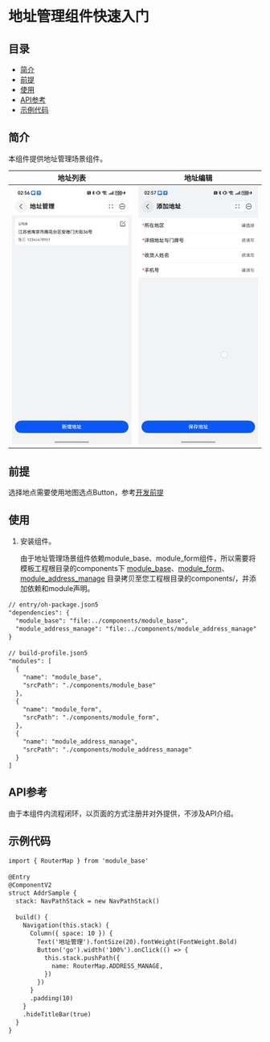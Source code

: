 # 地址管理组件快速入门

## 目录

- [简介](#简介)
- [前提](#前提)
- [使用](#使用)
- [API参考](#API参考)
- [示例代码](#示例代码)

## 简介

本组件提供地址管理场景组件。

| 地址列表                                         | 地址编辑                                         |
|----------------------------------------------|----------------------------------------------|
| <img src="screenshots/list.jpg" width="300"> | <img src="screenshots/edit.jpg" width="300"> |

## 前提

选择地点需要使用地图选点Button，参考[开发前提](https://developer.huawei.com/consumer/cn/doc/harmonyos-guides/map-config-agc)

## 使用

1. 安装组件。

   由于地址管理场景组件依赖module_base、module_form组件，所以需要将模板工程根目录的components下
   [module_base](../module_base)、[module_form](../module_form)、[module_address_manage](../module_address_manage)
   目录拷贝至您工程根目录的components/，并添加依赖和module声明。

```
// entry/oh-package.json5
"dependencies": {
  "module_base": "file:../components/module_base",
  "module_address_manage": "file:../components/module_address_manage"
}

// build-profile.json5
"modules": [
  {
    "name": "module_base",
    "srcPath": "./components/module_base"
  },
  {
    "name": "module_form",
    "srcPath": "./components/module_form",
  },
  {
    "name": "module_address_manage",
    "srcPath": "./components/module_address_manage"
  }
]
```

## API参考

由于本组件内流程闭环，以页面的方式注册并对外提供，不涉及API介绍。

## 示例代码

```
import { RouterMap } from 'module_base'

@Entry
@ComponentV2
struct AddrSample {
  stack: NavPathStack = new NavPathStack()

  build() {
    Navigation(this.stack) {
      Column({ space: 10 }) {
        Text('地址管理').fontSize(20).fontWeight(FontWeight.Bold)
        Button('go').width('100%').onClick(() => {
          this.stack.pushPath({
            name: RouterMap.ADDRESS_MANAGE,
          })
        })
      }
      .padding(10)
    }
    .hideTitleBar(true)
  }
}
```
